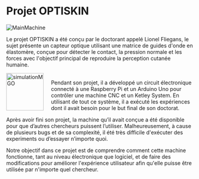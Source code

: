 # Projet OPTISKIN

![MainMachine](https://github.com/alexchidiac7/projet_ecole_ard/assets/54644626/0627059b-eb9c-4eb0-bdc7-4335e9b4d64f)

Le projet OPTISKIN a été conçu par le doctorant appelé Lionel Fliegans, le sujet présente un capteur optique utilisant une matrice de guides d'onde en élastomère, conçue pour détecter le contact, la pression normale et les forces avec l'objectif principal de reproduire la perception cutanée humaine.


<p align="left">
  <img src="https://github.com/alexchidiac7/projet_ecole_ard/assets/54644626/88f9eff8-9877-48a6-b5d4-bbc6fbf8b69f" alt="simulationMGO" style="width:100px; float:left; margin-right:20px;" />
  
  <br/>
    Pendant son projet, il a développé un circuit électronique connecté à une Raspberry Pi et un Arduino Uno pour contrôler une machine CNC et un Ketley System. En utilisant de tout ce système, il a exécuté les expériences dont il avait besoin pour le but final de son doctorat.

</p>

Après avoir fini son projet, la machine qu’il avait conçue a été disponible pour que d’autres chercheurs puissent l’utiliser. Malheureusement,  à cause de plusieurs bugs et de sa complexité, il été très difficile d'exécuter des experiments ou d’essayer n’importe quoi. 

Notre objectif dans ce projet est de comprendre comment cette machine fonctionne, tant au niveau électronique que logiciel, et de faire des modifications pour améliorer l'expérience utilisateur afin qu'elle puisse être utilisée par n'importe quel chercheur. 
